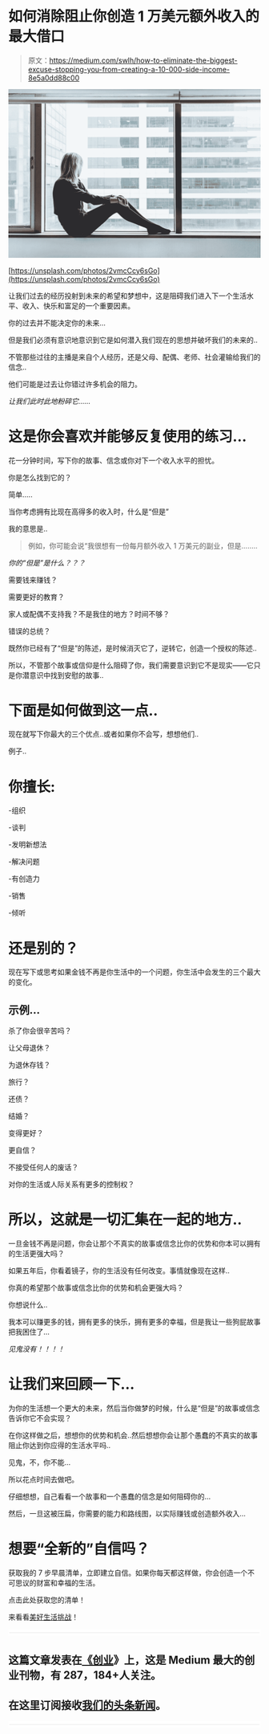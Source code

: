 # 如何消除阻止你创造 1 万美元额外收入的最大借口

> 原文：<https://medium.com/swlh/how-to-eliminate-the-biggest-excuse-stopping-you-from-creating-a-10-000-side-income-8e5a0dd88c00>

![](img/d16efec7d8f8afe5e83307657ab18fb9.png)

[https://unsplash.com/photos/2vmcCcy6sGo](https://unsplash.com/photos/2vmcCcy6sGo)

让我们过去的经历投射到未来的希望和梦想中，这是阻碍我们进入下一个生活水平、收入、快乐和富足的一个重要因素。

你的过去并不能决定你的未来…

但是我们必须有意识地意识到它是如何潜入我们现在的思想并破坏我们的未来的..

不管那些过往的主播是来自个人经历，还是父母、配偶、老师、社会灌输给我们的信念..

他们可能是过去让你错过许多机会的阻力。

*让我们此时此地粉碎它……*

# **这是你会喜欢并能够反复使用的练习…**

花一分钟时间，写下你的故事、信念或你对下一个收入水平的担忧。

你是怎么找到它的？

简单…..

当你考虑拥有比现在高得多的收入时，什么是“但是”

我的意思是..

> 例如，你可能会说“我很想有一份每月额外收入 1 万美元的副业，但是……..

*你的“但是”是什么？？？*

需要钱来赚钱？

需要更好的教育？

家人或配偶不支持我？不是我住的地方？时间不够？

错误的总统？

既然你已经有了“但是”的陈述，是时候消灭它了，逆转它，创造一个授权的陈述..

所以，不管那个故事或信仰是什么阻碍了你，我们需要意识到它不是现实——它只是你潜意识中找到安慰的故事..

# **下面是如何做到这一点..**

现在就写下你最大的三个优点..或者如果你不会写，想想他们..

例子..

# 你擅长:

-组织

-谈判

-发明新想法

-解决问题

-有创造力

-销售

-倾听

# 还是别的？

现在写下或思考如果金钱不再是你生活中的一个问题，你生活中会发生的三个最大的变化。

## 示例…

杀了你会很辛苦吗？

让父母退休？

为退休存钱？

旅行？

还债？

结婚？

变得更好？

更自信？

不接受任何人的废话？

对你的生活或人际关系有更多的控制权？

# **所以，这就是一切汇集在一起的地方..**

一旦金钱不再是问题，你会让那个不真实的故事或信念比你的优势和你本可以拥有的生活更强大吗？

如果五年后，你看着镜子，你的生活没有任何改变。事情就像现在这样..

你真的希望那个故事或信念比你的优势和机会更强大吗？

你想说什么..

我本可以赚更多的钱，拥有更多的快乐，拥有更多的幸福，但是我让一些狗屁故事把我困住了…

*见鬼没有！！！！*

# **让我们来回顾一下…**

为你的生活想一个更大的未来，然后当你做梦的时候，什么是“但是”的故事或信念告诉你它不会实现？

在你这样做之后，想想你的优势和机会..然后想想你会让那个愚蠢的不真实的故事阻止你达到你应得的生活水平吗..

见鬼，不，你不能…

所以花点时间去做吧。

仔细想想，自己看看一个故事和一个愚蠢的信念是如何阻碍你的…

然后，一旦这被压扁，你需要的能力和路线图，以实际赚钱或创造额外收入…

# 想要“全新的”自信吗？

获取我的 7 步早晨清单，立即建立自信。如果你每天都这样做，你会创造一个不可思议的财富和幸福的生活。

点击此处获取您的清单！

来看看[美好生活挑战](https://living.thebetterlife.com/bl-home?utm_source=blcmedium)！

![](img/731acf26f5d44fdc58d99a6388fe935d.png)

## 这篇文章发表在[《创业](https://medium.com/swlh)》上，这是 Medium 最大的创业刊物，有 287，184+人关注。

## 在这里订阅接收[我们的头条新闻](http://growthsupply.com/the-startup-newsletter/)。

![](img/731acf26f5d44fdc58d99a6388fe935d.png)